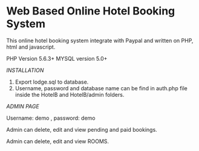Web Based Online Hotel Booking System
==============================

This online hotel booking system integrate with Paypal and written on PHP, html and javascript.

PHP Version 5.6.3+
MYSQL version 5.0+

*INSTALLATION*


1. Export lodge.sql to database.
2. Username, password and database name can be find in auth.php file inside the HotelB and HotelB/admin folders.


*ADMIN PAGE*

Username: demo , password: demo

Admin can delete, edit and view pending and paid bookings.

Admin can delete, edit and view ROOMS.
